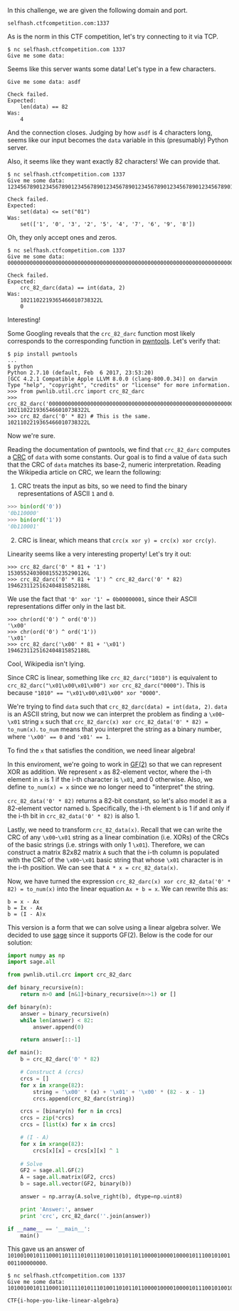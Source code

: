 In this challenge, we are given the following domain and port.

```
selfhash.ctfcompetition.com:1337
```

As is the norm in this CTF competition, let's try connecting to it via TCP.

```
$ nc selfhash.ctfcompetition.com 1337
Give me some data:
```

Seems like this server wants some data! Let's type in a few characters.

```
Give me some data: asdf

Check failed.
Expected:
    len(data) == 82
Was:
    4
```

And the connection closes. Judging by how `asdf` is 4 characters long, seems
like our input becomes the `data` variable in this (presumably) Python server.

Also, it seems like they want exactly 82 characters! We can provide that.

```
$ nc selfhash.ctfcompetition.com 1337
Give me some data: 1234567890123456789012345678901234567890123456789012345678901234567890123456789012

Check failed.
Expected:
    set(data) <= set("01")
Was:
    set(['1', '0', '3', '2', '5', '4', '7', '6', '9', '8'])
```

Oh, they only accept ones and zeros.

```
$ nc selfhash.ctfcompetition.com 1337
Give me some data: 0000000000000000000000000000000000000000000000000000000000000000000000000000000000

Check failed.
Expected:
    crc_82_darc(data) == int(data, 2)
Was:
    1021102219365466010738322L
    0
```

Interesting!

Some Googling reveals that the `crc_82_darc` function most likely corresponds
to the corresponding function in [pwntools](http://docs.pwntools.com/en/stable/util/crc.html).
Let's verify that:

```
$ pip install pwntools
...
$ python
Python 2.7.10 (default, Feb  6 2017, 23:53:20)
[GCC 4.2.1 Compatible Apple LLVM 8.0.0 (clang-800.0.34)] on darwin
Type "help", "copyright", "credits" or "license" for more information.
>>> from pwnlib.util.crc import crc_82_darc
>>> crc_82_darc('0000000000000000000000000000000000000000000000000000000000000000000000000000000000')
1021102219365466010738322L
>>> crc_82_darc('0' * 82) # This is the same.
1021102219365466010738322L
```

Now we're sure.

Reading the documentation of pwntools, we find that `crc_82_darc` computes a [CRC](https://en.wikipedia.org/wiki/Cyclic_redundancy_check) of `data` with some constants.
Our goal is to find a value of `data` such that the CRC of `data` matches its base-2, numeric interpretation.
Reading the Wikipedia article on CRC, we learn the following:

1. CRC treats the input as bits, so we need to find the binary representations of ASCII `1` and `0`.

```python
>>> bin(ord('0'))
'0b110000'
>>> bin(ord('1'))
'0b110001'
```

2. CRC is linear, which means that `crc(x xor y) = crc(x) xor crc(y)`.

Linearity seems like a very interesting property! Let's try it out:

```
>>> crc_82_darc('0' * 81 + '1')
1530552403008155235290126L
>>> crc_82_darc('0' * 81 + '1') ^ crc_82_darc('0' * 82)
1946231125162404815852188L
```

We use the fact that `'0' xor '1' = 0b00000001`, since their ASCII representations differ only in the last bit.

```
>>> chr(ord('0') ^ ord('0'))
'\x00'
>>> chr(ord('0') ^ ord('1'))
'\x01'
>>> crc_82_darc('\x00' * 81 + '\x01')
1946231125162404815852188L
```

Cool, Wikipedia isn't lying.

Since CRC is linear, something like `crc_82_darc("1010")` is equivalent to `crc_82_darc("\x01\x00\x01\x00") xor crc_82_darc("0000")`. This is because `"1010" == "\x01\x00\x01\x00" xor "0000"`.

We're trying to find `data` such that `crc_82_darc(data) = int(data, 2)`. `data` is an ASCII string, but now we can interpret the problem as finding a `\x00`-`\x01` string `x` such that `crc_82_darc(x) xor crc_82_data('0' * 82) = to_num(x)`. `to_num` means that you interpret the string as a binary number, where `'\x00' == 0` and `'x01' == 1`.

To find the `x` that satisfies the condition, we need linear algebra!

In this enviroment, we're going to work in [GF(2)](https://en.wikipedia.org/wiki/GF(2)) so that we can represent XOR as addition. We represent `x` as 82-element vector, where the i-th element in `x` is 1 if the i-th character is `\x01`, and 0 otherwise. Also, we define
`to_num(x) = x` since we no longer need to "interpret" the string.

`crc_82_data('0' * 82)` returns a 82-bit constant, so let's also model it as a 82-element vector named `b`. Specifically, the i-th element `b` is 1 if and only if the i-th bit in `crc_82_data('0' * 82)` is also 1.

Lastly, we need to transform `crc_82_data(x)`. Recall that we can write the CRC of any `\x00`-`\x01` string as a linear combination (i.e. XORs) of the CRCs of the basic strings (i.e.  strings with only 1 `\x01`). Therefore, we can construct a matrix 82x82 matrix `A` such that the i-th column is populated with the CRC of the `\x00`-`\x01` basic string that whose `\x01` character is in the i-th position. We can see that `A * x = crc_82_data(x)`.

Now, we have turned the expression `crc_82_darc(x) xor crc_82_data('0' * 82) = to_num(x)` into the linear equation `Ax + b = x`.
We can rewrite this as:

```
b = x - Ax
b = Ix - Ax
b = (I - A)x
```

This version is a form that we can solve using a linear algebra solver. We decided to use [sage](http://doc.sagemath.org/html/en/tutorial/tour_algebra.html) since it supports GF(2). Below is the code for our solution:

``` python
import numpy as np
import sage.all

from pwnlib.util.crc import crc_82_darc

def binary_recursive(n):
    return n>0 and [n&1]+binary_recursive(n>>1) or []

def binary(n):
    answer = binary_recursive(n)
    while len(answer) < 82:
        answer.append(0)

    return answer[::-1]

def main():
    b = crc_82_darc('0' * 82)

    # Construct A (crcs)
    crcs = []
    for x in xrange(82):
        string = '\x00' * (x) + '\x01' + '\x00' * (82 - x - 1)
        crcs.append(crc_82_darc(string))

    crcs = [binary(n) for n in crcs]
    crcs = zip(*crcs)
    crcs = [list(x) for x in crcs]

    # (I - A)
    for x in xrange(82):
        crcs[x][x] = crcs[x][x] ^ 1
    
    # Solve
    GF2 = sage.all.GF(2)
    A = sage.all.matrix(GF2, crcs)
    b = sage.all.vector(GF2, binary(b))

    answer = np.array(A.solve_right(b), dtype=np.uint8)

    print 'Answer:', answer
    print 'crc', crc_82_darc(''.join(answer))

if __name__ == '__main__':
    main()
```

This gave us an answer of `1010010010111000110111101011101001101011011000010000100001011100101001001100000000`.

```
$ nc selfhash.ctfcompetition.com 1337
Give me some data: 1010010010111000110111101011101001101011011000010000100001011100101001001100000000

CTF{i-hope-you-like-linear-algebra}
```

<!--

For example, `crc_82_darc('\x01\x00\x01\x01') == 1*crc_82_darc('\x01\x00\x00\x00') + 0*crc_82_darc('x00\x01\x00\x00') + 1*crc_82_darc('\x00\x00\x01\x00') + 0*crc_82_darc('\x00\x00\x00\x01')`. (Remember that addition is the same as XOR now.)

Let's instead find a `\x00`-`\x01` string such that
`crc_82_darc(x) xor crc_82_darc("0" * 82) == to_num(x)`

The challenge asks us to find `data` such that `crc_82_darc(data) = int(data, 2)`. Instead of finding this directly, we'll instead find a string `x` of `\x00` and `\x01` such that `crc_82_darc(x) xor crc_82_darc("0" * 82) == x`

Observe that any binary number can be written as the `xor` of its bits. For example, `1010` can be written as `xor(1000, 0010)`. We can also `xor` it with `0000` as well. `1010 = xor(1000, 0010, 0000)`.

ASCII strings of zeros and ones also have a similar property. For example, the string
`"1010" == xor("0000", "\x01\x00\x00\x00", "\x00\x00\x01\x00")`.

Here's the relationship between the binary and ASCII representations of a number.

`data`  |ASCII representation                       |`int(data, 2)`  
--------|-------------------------------------------|--------------
`"0000"`|0b0011000<span style="color:red">0</span> 0b0011000<span style="color:red">0</span> 0b0011000<span style="color:red">0</span> 0b0011000<span style="color:red">0</span>| 0b<span style="color:red">0</span><span style="color:red">0</span><span style="color:red">0</span><span style="color:red">0</span>
`"1010"`|0b00110001 0b00110000 0b00110001 0b00110000| 0b1010
`"0001"`|0b00110000 0b00110000 0b00110000 0b00110001| 0b0000

Now, given a CRC, we can use its linearity property to break it up into a combination of XORs just like how we can break up
ASCII strings. For example,
`crc_82_darc("1010") == xor(crc_82_darc("0000"), crc_82_darc("\x01\x00\x00\x00"), crc_82_darc("\x00\x00\x01\x00")`.
Similarly, recall that `0b1010 == xor(0b0000, 0b1000, 0b0010)`.

To solve this problem, we need the CRC of the ASCII representation to be the CRC. We will model this as a system of equations and solve for the CRC.

To do this, we need to mathematically represent:

* a binary number
* the XOR of binary numbers
* the `crc_82_darc` of a binary number
* the equality of two binary numbers





we need to find a set `(0000, 1000, 0010)` such that `xor(crc_82_darc("0000"), ...) = xor(0b0000, ...)`

we need both sets of XORs to represent the same number. This will get us a string So, we can consider this problem as a system of equations -->
